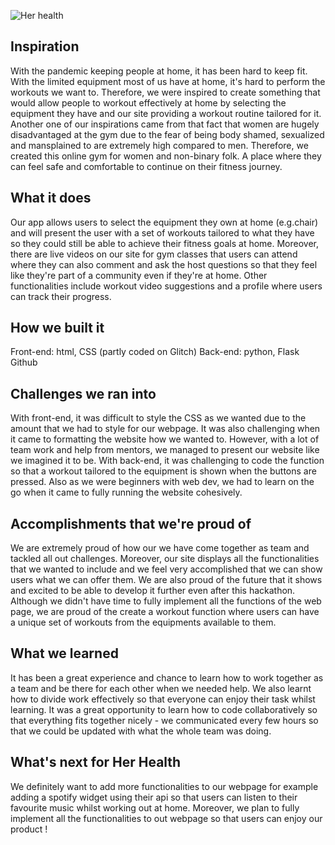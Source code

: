 ![Her health ](https://user-images.githubusercontent.com/81494714/127771767-3f3c923b-ca84-4208-9884-0a9c4eabea3b.jpg)
## Inspiration

With the pandemic keeping people at home, it has been hard to keep fit. With the limited equipment most of us have at home, it's hard to perform the workouts we want to. Therefore, we were inspired to create something that would allow people to workout effectively at home by selecting the equipment they have and our site providing a workout routine tailored for it. 
Another one of our inspirations came from that fact that women are hugely disadvantaged at the gym due to the fear of being body shamed, sexualized and mansplained to are extremely high compared to men. Therefore, we created this online gym for women and non-binary folk. A place where they can feel safe and comfortable to continue on their fitness journey. 

## What it does

Our app allows users to select the equipment they own at home (e.g.chair) and will present the user with a set of workouts tailored to what they have so they could still be able to achieve their fitness goals at home. 
Moreover, there are live videos on our site for gym classes that users can attend where they can also comment and ask the host questions so that they feel like they're part of a community even if they're at home. 
Other functionalities include workout video suggestions and a profile where users can track their progress. 

## How we built it
Front-end: html, CSS (partly coded on Glitch) 
Back-end: python, Flask
Github

## Challenges we ran into
With front-end, it was difficult to style the CSS as we wanted due to the amount that we had to style for our webpage. It was also challenging when it came to formatting the website how we wanted to. However, with a lot of team work and help from mentors, we managed to present our website like we imagined it to be. 
With back-end, it was challenging to code the function so that a workout tailored to the equipment is shown when the buttons are pressed. Also as we were beginners with web dev, we had to learn on the go when it came to fully running the website cohesively. 

## Accomplishments that we're proud of
We are extremely proud of how our we have come together as team and tackled all out challenges. Moreover, our site displays all the functionalities that we wanted to include and we feel very accomplished that we can show users what we can offer them.  We are also proud of the future that it shows and excited to be able to develop it further even after this hackathon. Although we didn't have time to fully implement all the functions of the web page, we are proud of the create a workout function where users can have a unique set of workouts from the equipments available to them. 

## What we learned
It has been a great experience and chance to learn how to work together as a team and be there for each other when we needed help. We also learnt how to divide work effectively so that everyone can enjoy their task whilst learning. It was a great opportunity to learn how to code collaboratively so that everything fits together nicely - we communicated every few hours so that we could be updated with what the whole team was doing. 

## What's next for Her Health
We definitely want to add more functionalities to our webpage for example adding a spotify widget using their api so that users can listen to their favourite music whilst working out at home. Moreover, we plan to fully implement all the functionalities to out webpage so that users can enjoy our product !
